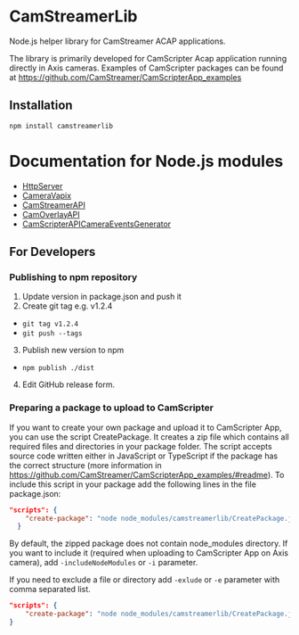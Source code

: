 # CamStreamerLib

Node.js helper library for CamStreamer ACAP applications.

The library is primarily developed for CamScripter Acap application running directly in Axis cameras.
Examples of CamScripter packages can be found at https://github.com/CamStreamer/CamScripterApp_examples

## Installation

```
npm install camstreamerlib
```

# Documentation for Node.js modules

-   [HttpServer](doc/HttpServer.md)
-   [CameraVapix](doc/CameraVapix.md)
-   [CamStreamerAPI](doc/CamStreamerAPI.md)
-   [CamOverlayAPI](doc/CamOverlayAPI.md)
-   [CamScripterAPICameraEventsGenerator](doc/CamScripterAPICameraEventsGenerator.md)

## For Developers

### Publishing to npm repository

1. Update version in package.json and push it
2. Create git tag e.g. v1.2.4

-   `git tag v1.2.4`
-   `git push --tags`

3. Publish new version to npm

-   `npm publish ./dist`

4. Edit GitHub release form.

### Preparing a package to upload to CamScripter

If you want to create your own package and upload it to CamScripter App, you can use the script CreatePackage. It creates a zip file which contains all required files and directories in your package folder. The script accepts source code written either in JavaScript or TypeScript if the package has the correct structure (more information in https://github.com/CamStreamer/CamScripterApp_examples/#readme). To include this script in your package add the following lines in the file package.json:

```json
"scripts": {
    "create-package": "node node_modules/camstreamerlib/CreatePackage.js"
  }
```

By default, the zipped package does not contain node_modules directory. If you want to include it (required when uploading to CamScripter App on Axis camera), add `-includeNodeModules` or `-i` parameter.

If you need to exclude a file or directory add `-exlude` or `-e` parameter with comma separated list.

```json
"scripts": {
    "create-package": "node node_modules/camstreamerlib/CreatePackage.js -i -e=react"
}
```
